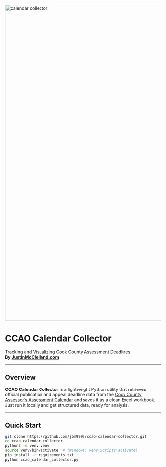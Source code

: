 <img width="1536" height="1024" alt="calendar collector" src="https://github.com/user-attachments/assets/178f5707-1b3b-4478-95eb-ce037766602b" />

# CCAO Calendar Collector
Tracking and Visualizing Cook County Assessment Deadlines  
**By [JustinMcClelland.com](https://www.justinmcclelland.com)**

---

## Overview

**CCAO Calendar Collector** is a lightweight Python utility that retrieves official publication and appeal deadline data from the [Cook County Assessor’s Assessment Calendar](https://www.cookcountyassessor.com/assessment-calendar-and-deadlines) and saves it as a clean Excel workbook.  
Just run it locally and get structured data, ready for analysis.

---

## Quick Start

```bash
git clone https://github.com/jbm999s/ccao-calendar-collector.git
cd ccao-calendar-collector
python3 -m venv venv
source venv/bin/activate  # (Windows: venv\Scripts\activate)
pip install -r requirements.txt
python ccao_calendar_collector.py

